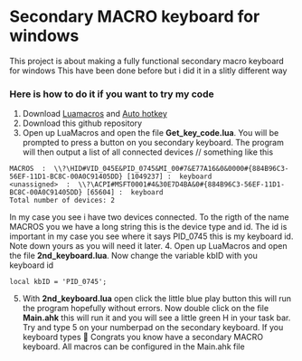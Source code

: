 # Secondary MACRO keyboard for windows
This project is about making a fully functional secondary macro keyboard for windows
This have been done before but i did it in a slitly different way

### Here is how to do it if you want to try my code
1. Download [Luamacros](http://www.hidmacros.eu/forum/viewtopic.php?f=10&t=241#p794) and [Auto hotkey](https://www.autohotkey.com)
2. Download this github repository
3. Open up LuaMacros and open the file **Get_key_code.lua**. You will be prompted to press a button on you secondary keyboard. The program will then output a list of all connected devices // something like this 
```
MACROS  :  \\?\HID#VID_045E&PID_0745&MI_00#7&E77A16&0&0000#{884B96C3-56EF-11D1-BC8C-00A0C91405DD} [1049237] :  keyboard
<unassigned>  :  \\?\ACPI#MSFT0001#4&30E7D4BA&0#{884B96C3-56EF-11D1-BC8C-00A0C91405DD} [65604] :  keyboard
Total number of devices: 2
```
In my case you see i have two devices connected. To the rigth of the name MACROS you we have a long string this is the device type and id. The id is important in my case you see where it says PID_0745 this is my keyboard id. Note down yours as you will need it later.
4. Open up LuaMacros and open the file **2nd_keyboard.lua**. Now change the variable kbID with you keyboard id
```
local kbID = 'PID_0745';
```
5. With **2nd_keyboard.lua** open click the little blue play button this will run the program hopefully without errors. Now double click on the file **Main.ahk** this will run it and you will see a little green H in your task bar. Try and type 5 on your numberpad on the secondary keyboard. If you keyboard types 🤯 Congrats you know have a secondary MACRO keyboard. All macros can be configured in the Main.ahk file